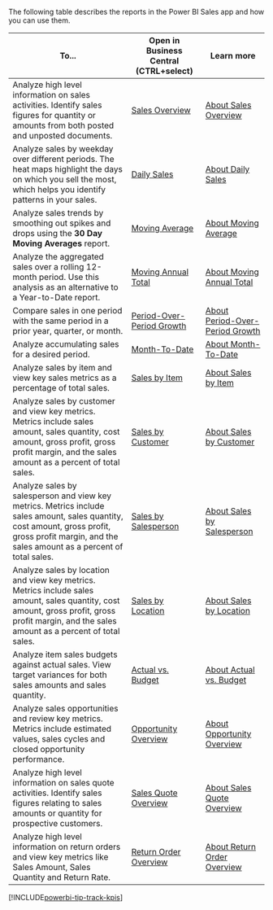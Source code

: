 The following table describes the reports in the Power BI Sales app and how you can use them.

| To... | Open in Business Central (CTRL+select) | Learn more |
| ----- | -------------------------------------- | ---------- |
| Analyze high level information on sales activities. Identify sales figures for quantity or amounts from both posted and unposted documents.| [Sales Overview](https://businesscentral.dynamics.com?page=36998) | [About Sales Overview](../sales-powerbi-sales-overview.md) |
| Analyze sales by weekday over different periods. The heat maps highlight the days on which you sell the most, which helps you identify patterns in your sales.|[Daily Sales](https://businesscentral.dynamics.com?page=36999)| [About Daily Sales](../sales-powerbi-daily-sales.md) |
| Analyze sales trends by smoothing out spikes and drops using the **30 Day Moving Averages** report. | [Moving Average](https://businesscentral.dynamics.com?page=37000) | [About Moving Average](../sales-powerbi-moving-average.md) |
| Analyze the aggregated sales over a rolling 12-month period. Use this analysis as an alternative to a Year-to-Date report. |[Moving Annual Total](https://businesscentral.dynamics.com?page=37001) | [About Moving Annual Total](../sales-powerbi-moving-annual-total.md) |
| Compare sales in one period with the same period in a prior year, quarter, or month. |[Period-Over-Period Growth](https://businesscentral.dynamics.com?page=37002) | [About Period-Over-Period Growth](../sales-powerbi-period-over-period-growth.md) |
| Analyze accumulating sales for a desired period. | [Month-To-Date](https://businesscentral.dynamics.com?page=37003) | [About Month-To-Date](../sales-powerbi-month-to-date.md)|
| Analyze sales by item and view key sales metrics as a percentage of total sales. | [Sales by Item](https://businesscentral.dynamics.com?page=37004) | [About Sales by Item](../sales-powerbi-sales-by-item.md) |
| Analyze sales by customer and view key metrics. Metrics include sales amount, sales quantity, cost amount, gross profit, gross profit margin, and the sales amount as a percent of total sales.  | [Sales by Customer](https://businesscentral.dynamics.com?page=37005)  | [About Sales by Customer](../sales-powerbi-sales-by-customer.md) |
| Analyze sales by salesperson and view key metrics. Metrics include sales amount, sales quantity, cost amount, gross profit, gross profit margin, and the sales amount as a percent of total sales.  | [Sales by Salesperson](https://businesscentral.dynamics.com?page=37006) | [About Sales by Salesperson](../sales-powerbi-sales-by-salesperson.md) |
| Analyze sales by location and view key metrics. Metrics include sales amount, sales quantity, cost amount, gross profit, gross profit margin, and the sales amount as a percent of total sales.  | [Sales by Location](https://businesscentral.dynamics.com?page=37066)  | [About Sales by Location](../sales-powerbi-sales-by-location.md)  |
| Analyze item sales budgets against actual sales. View target variances for both sales amounts and sales quantity. | [Actual vs. Budget](https://businesscentral.dynamics.com?page=37008) | [About Actual vs. Budget](../sales-powerbi-actual-vs-budget.md) |
| Analyze sales opportunities and review key metrics. Metrics include estimated values, sales cycles and closed opportunity performance. | [Opportunity Overview]( https://businesscentral.dynamics.com?page=37103) | [About Opportunity Overview](sales-powerbi-opportunity-overview.md) | 
Analyze high level information on sales quote activities. Identify sales figures relating to sales amounts or quantity for prospective customers. | [Sales Quote Overview]( https://businesscentral.dynamics.com?page=37104) | [About Sales Quote Overview](sales-powerbi-sales-quote-overview.md) | 
| Analyze high level information on return orders and view key metrics like Sales Amount, Sales Quantity and Return Rate. | [Return Order Overview]( https://businesscentral.dynamics.com?page=37105) | [About Return Order Overview](sales-powerbi-return-order-overview.md) | 

[!INCLUDE[powerbi-tip-track-kpis](powerbi-tip-track-kpis.md)]